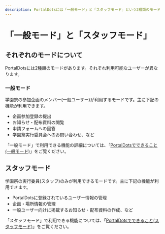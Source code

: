 ```yaml
---
description: PortalDotsには「一般モード」と「スタッフモード」という2種類のモードがあります。「一般モード」は、学園祭の参加企画が利用するモードです。「スタッフモード」は、学園祭の実行委員(スタッフ)のみが利用できるモードです。
---
```


# 「一般モード」と「スタッフモード」

## それぞれのモードについて

PortalDotsには2種類のモードがあります。それぞれ利用可能なユーザーが異なります。

### 一般モード

学園祭の参加企画のメンバー(一般ユーザー)が利用するモードです。主に下記の機能が利用できます。

* 企画参加登録の提出
* お知らせ・配布資料の閲覧
* 申請フォームへの回答
* 学園祭実行委員会へのお問い合わせ、など

「一般モード」で利用できる機能の詳細については、「[PortalDotsでできること(一般モード)](../circles/list.md)」をご覧ください。


## スタッフモード

学園祭の実行委員(スタッフ)のみが利用できるモードです。主に下記の機能が利用できます。

* PortalDotsに登録されているユーザー情報の管理
* 企画・場所情報の管理
* 一般ユーザー向けに掲載するお知らせ・配布資料の作成、など

「スタッフモード」で利用できる機能については、「[PortalDotsでできること(スタッフモード)](list.md)」をご覧ください。
